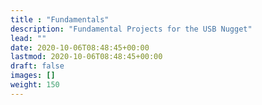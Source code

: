 ```yaml
---
title : "Fundamentals"
description: "Fundamental Projects for the USB Nugget"
lead: ""
date: 2020-10-06T08:48:45+00:00
lastmod: 2020-10-06T08:48:45+00:00
draft: false
images: []
weight: 150
---
```

